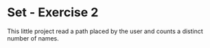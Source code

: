 # Set - Exercise 2
This little project read a path placed by the user and counts a distinct number of names.
